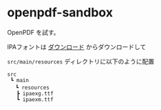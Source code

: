 # openpdf-sandbox

OpenPDF を試す。

IPAフォントは [ダウンロード](https://moji.or.jp/ipafont/ipafontdownload/) からダウンロードして

`src/main/resources` ディレクトリに以下のように配置

```
src
 ┗ main
 　┗ resources
   ┣ ipaexg.ttf
   ┗ ipaexm.ttf
```